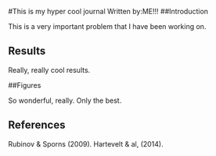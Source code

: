 #This is my hyper cool journal
Written by:ME!!!
##Introduction

This is a very important problem that I have been working on.

## Results

Really, really cool results.

##Figures

So wonderful, really. Only the best.


## References 

Rubinov & Sporns (2009).
Hartevelt & al, (2014).
